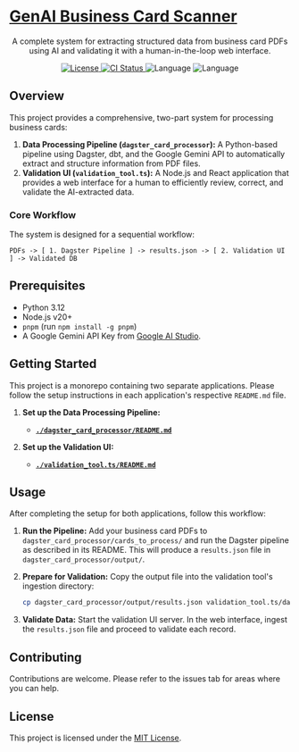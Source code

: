 # [GenAI Business Card Scanner](https://github.com/betsalel-williamson/GenAIBusinessCardScanner)

<p align="center">
  A complete system for extracting structured data from business card PDFs using AI and validating it with a human-in-the-loop web interface.
</p>

<p align="center">
    <a href="https://github.com/betsalel-williamson/GenAIBusinessCardScanner/blob/main/LICENSE">
        <img alt="License" src="https://img.shields.io/github/license/betsalel-williamson/GenAIBusinessCardScanner?style=flat-square&color=blue">
    </a>
    <a href="https://github.com/betsalel-williamson/GenAIBusinessCardScanner/actions/workflows/nodejs.yml">
        <img alt="CI Status" src="https://github.com/betsalel-williamson/GenAIBusinessCardScanner/actions/workflows/nodejs.yml/badge.svg">
    </a>
    <img alt="Language" src="https://img.shields.io/github/languages/count/betsalel-williamson/GenAIBusinessCardScanner?style=flat-square">
    <img alt="Language" src="https://img.shields.io/github/languages/top/betsalel-williamson/GenAIBusinessCardScanner?style=flat-square">
</p>

## Overview

This project provides a comprehensive, two-part system for processing business cards:

1. **Data Processing Pipeline (`dagster_card_processor`):** A Python-based pipeline using Dagster, dbt, and the Google Gemini API to automatically extract and structure information from PDF files.
2. **Validation UI (`validation_tool.ts`):** A Node.js and React application that provides a web interface for a human to efficiently review, correct, and validate the AI-extracted data.

### Core Workflow

The system is designed for a sequential workflow:

```text
PDFs -> [ 1. Dagster Pipeline ] -> results.json -> [ 2. Validation UI ] -> Validated DB
```

## Prerequisites

- Python 3.12
- Node.js v20+
- `pnpm` (run `npm install -g pnpm`)
- A Google Gemini API Key from [Google AI Studio](https://aistudio.google.com/apikey).

## Getting Started

This project is a monorepo containing two separate applications. Please follow the setup instructions in each application's respective `README.md` file.

1. **Set up the Data Processing Pipeline:**
    - [**`./dagster_card_processor/README.md`**](./dagster_card_processor/README.md)

2. **Set up the Validation UI:**
    - [**`./validation_tool.ts/README.md`**](./validation_tool.ts/README.md)

## Usage

After completing the setup for both applications, follow this workflow:

1. **Run the Pipeline:** Add your business card PDFs to `dagster_card_processor/cards_to_process/` and run the Dagster pipeline as described in its README. This will produce a `results.json` file in `dagster_card_processor/output/`.

2. **Prepare for Validation:** Copy the output file into the validation tool's ingestion directory:

    ```bash
    cp dagster_card_processor/output/results.json validation_tool.ts/data_source/
    ```

3. **Validate Data:** Start the validation UI server. In the web interface, ingest the `results.json` file and proceed to validate each record.

## Contributing

Contributions are welcome. Please refer to the issues tab for areas where you can help.

## License

This project is licensed under the [MIT License](./LICENSE).
